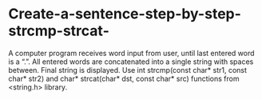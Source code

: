 # Create-a-sentence-step-by-step-strcmp-strcat-
A computer program receives word input from user, until last entered word is a “.”.  All entered words are concatenated into a single string with spaces between. Final string is displayed. Use int strcmp(const char* str1, const char* str2) and char* strcat(char* dst, const char* src) functions from &lt;string.h> library.
